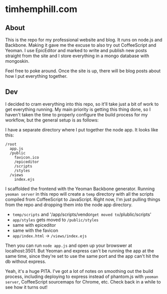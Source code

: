 # timhemphill.com

## About
This is the repo for my professional website and blog. It runs on node.js and Backbone. Making it gave me the excuse to also try out CoffeeScript and Yeoman. I use EpicEditor and marked to write and publish new posts straight from the site and I store everything in a mongo database with mongoskin.

Feel free to poke around. Once the site is up, there will be blog posts about how I put everything together.

## Dev
I decided to cram everything into this repo, so it'll take just a bit of work to get everything running. My main priority is getting this thing done, so I haven't taken the time to properly configure the build process for my workflow, but the general setup is as follows:

I have a separate directory where I put together the node app. It looks like this:

```
/root
  app.js
  /public
    favicon.ico
    /epiceditor
    /scripts
    /styles
  /views
    index.ejs
```

I scaffolded the frontend with the Yeoman Backbone generator. Running `yeoman server` in this repo will create a `temp` directory with all the scripts compiled from CoffeeScript to JavaScript. Right now, I'm just pulling things from the repo and dropping them into the node app directory.

* `temp/scripts` and '/app/scripts/vendor` get moved to `/plublic/scripts'
* `app/styles` gets moved to `/public/styles`
* same with epiceditor
* same with the favicon
* `app/index.html` -> `/views/index.ejs`

Then you can run `node app.js` and open up your browswer at localhost:3501. But Yeoman and express can't be running the app at the same time, since they're set to use the same port and the app can't hit the db without express.

Yeah, it's a huge PITA. I've got a lot of notes on smoothing out the build process, including deploying to express instead of phantom.js with `yeoman server`, CoffeeScript sourcemaps for Chrome, etc. Check back in a while to see how it turns out!